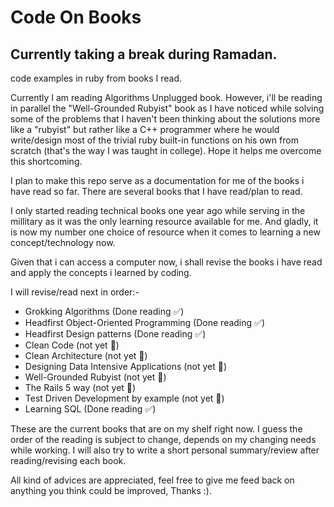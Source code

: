 # Code On Books
## Currently taking a break during Ramadan.

code examples in ruby from books I read.

Currently I am reading Algorithms Unplugged book.
However, i'll be reading in parallel the "Well-Grounded Rubyist" book as I have noticed while solving some of the problems that I haven't been thinking about the solutions more like a "rubyist" but rather like a C++ programmer where he would write/design most of the trivial ruby built-in functions on his own from scratch (that's the way I was taught in college). Hope it helps me overcome this shortcoming.

I plan to make this repo serve as a documentation for me of the books i have read so far.
There are several books that I have read/plan to read.

I only started reading technical books one year ago while serving in the millitary as it was the only learning resource available for me. And gladly, it is now my number one choice of resource when it comes to learning a new concept/technology now.

Given that i can access a computer now, i shall revise the books i have read and apply the concepts i learned by coding.

I will revise/read next in order:-
- Grokking Algorithms (Done reading :white_check_mark:)
- Headfirst Object-Oriented Programming (Done reading :white_check_mark:)
- Headfirst Design patterns (Done reading :white_check_mark:)
- Clean Code (not yet :large_blue_circle:)
- Clean Architecture (not yet :large_blue_circle:)
- Designing Data Intensive Applications (not yet :large_blue_circle:)
- Well-Grounded Rubyist (not yet :large_blue_circle:)
- The Rails 5 way (not yet :large_blue_circle:)
- Test Driven Development by example (not yet :large_blue_circle:)
- Learning SQL (Done reading :white_check_mark:)

These are the current books that are on my shelf right now. I guess the order of the reading is subject to change, depends on my changing needs while working. I will also try to write a short personal summary/review after reading/revising each book.

All kind of advices are appreciated, feel free to give me feed back on anything you think could be improved, Thanks :).
